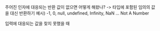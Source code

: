 주어진 인자에 대응되는 반환 값이 없으면 어떻게 해왔나?
-> 타입에 포함된 임의의 값을 대신 반환하기
예시) -1, 0, null, undefined, Infinity, NaN ...
Not A Number


입력에 대응되는 값을 찾지 못했을 때

